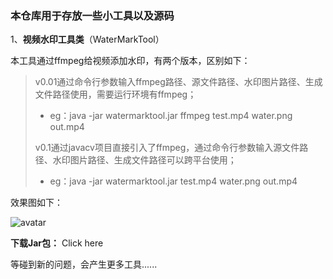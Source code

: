 ### 本仓库用于存放一些小工具以及源码



1、**视频水印工具类**（WaterMarkTool）

本工具通过ffmpeg给视频添加水印，有两个版本，区别如下：

> v0.01通过命令行参数输入ffmpeg路径、源文件路径、水印图片路径、生成文件路径使用，需要运行环境有ffmpeg；
>
> - eg：java -jar watermarktool.jar ffmpeg test.mp4 water.png out.mp4
>
> v0.1通过javacv项目直接引入了ffmpeg，通过命令行参数输入源文件路径、水印图片路径、生成文件路径可以跨平台使用；
>
> - eg：java -jar watermarktool.jar  test.mp4 water.png out.mp4

效果图如下：

![avatar](images/watermark.gif) 

 **下载Jar包：**  Click here



等碰到新的问题，会产生更多工具......



